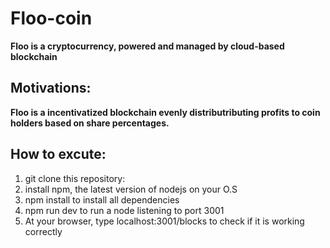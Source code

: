 # Floo-coin

**Floo is a cryptocurrency, powered and managed by cloud-based blockchain**


## Motivations:

**Floo is a incentivatized blockchain evenly distributributing profits to coin holders based on share percentages.**


## How to excute:
1. git clone this repository:
2. install npm, the latest version of nodejs on your O.S
3. npm install to install all dependencies
4. npm run dev to run a node listening to port 3001
5. At your browser, type localhost:3001/blocks to check if it is working correctly
